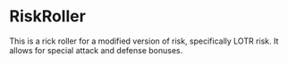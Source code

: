 # RiskRoller

This is a rick roller for a modified version of risk, specifically LOTR risk. It allows for special attack and defense bonuses.
